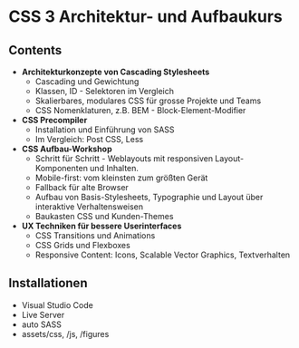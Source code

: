 # CSS 3 Architektur- und Aufbaukurs

## Contents

- **Architekturkonzepte von Cascading Stylesheets**
    - Cascading und Gewichtung
    - Klassen, ID - Selektoren im Vergleich
    - Skalierbares, modulares CSS für grosse Projekte und Teams
    - CSS Nomenklaturen, z.B. BEM - Block-Element-Modifier
- **CSS Precompiler**
    - Installation und Einführung von SASS
    - Im Vergleich: Post CSS, Less
- **CSS Aufbau-Workshop**
    - Schritt für Schritt - Weblayouts mit responsiven Layout-Komponenten und Inhalten.
    - Mobile-first: vom kleinsten zum größten Gerät
    - Fallback für alte Browser
    - Aufbau von Basis-Stylesheets, Typographie und Layout über interaktive Verhaltensweisen
    - Baukasten CSS und Kunden-Themes
- **UX Techniken für bessere Userinterfaces**
    - CSS Transitions und Animations
    - CSS Grids und Flexboxes
    - Responsive Content: Icons, Scalable Vector Graphics, Textverhalten


## Installationen

- Visual Studio Code
- Live Server
- auto SASS
- assets/css, /js, /figures